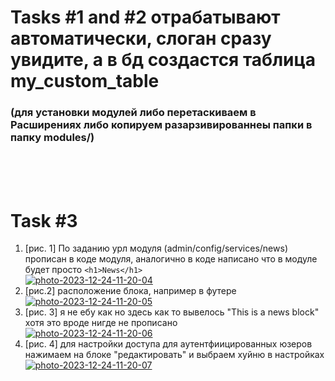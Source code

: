 # Tasks #1 and #2 отрабатывают автоматически, слоган сразу увидите, а в бд создастся таблица my_custom_table
### (для установки модулей либо перетаскиваем в Расширениях либо копируем разарзивированнеы папки в папку modules/)
<br/> <br/> <br/>


# Task #3
1. [рис. 1] По заданию урл модуля (admin/config/services/news) прописан в коде модуля, аналогично в коде написано что в модуле будет просто `<h1>News</h1>` <br/>
    <a href='https://postimg.cc/9wC8syk0' target='_blank'><img src='https://i.postimg.cc/9wC8syk0/photo-2023-12-24-11-20-04.jpg' border='0' alt='photo-2023-12-24-11-20-04'/></a> <br/>
2. [рис.2] расположение блока, например в футере <br/>
   <a href='https://postimg.cc/PNHdd9sp' target='_blank'><img src='https://i.postimg.cc/PNHdd9sp/photo-2023-12-24-11-20-05.jpg' border='0' alt='photo-2023-12-24-11-20-05'/></a> <br/>
3. [рис. 3] я не ебу как но здесь как то вывелось "This is a news block" хотя это вроде нигде не прописано <br/>
   <a href='https://postimg.cc/F7smLSKh' target='_blank'><img src='https://i.postimg.cc/F7smLSKh/photo-2023-12-24-11-20-06.jpg' border='0' alt='photo-2023-12-24-11-20-06'/></a> <br/>
4. [рис. 4] для настройки доступа для аутентфиицированных юзеров нажимаем на блоке "редактировать" и выбраем хуйню в настройках <br/>
    <a href='https://postimg.cc/xXX2sSH7' target='_blank'><img src='https://i.postimg.cc/xXX2sSH7/photo-2023-12-24-11-20-07.jpg' border='0' alt='photo-2023-12-24-11-20-07'/></a>
